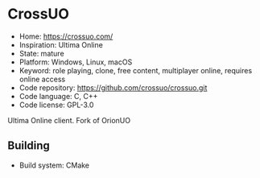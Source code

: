 # CrossUO

- Home: https://crossuo.com/
- Inspiration: Ultima Online
- State: mature
- Platform: Windows, Linux, macOS
- Keyword: role playing, clone, free content, multiplayer online, requires online access
- Code repository: https://github.com/crossuo/crossuo.git
- Code language: C, C++
- Code license: GPL-3.0

Ultima Online client.
Fork of OrionUO

## Building

- Build system: CMake
